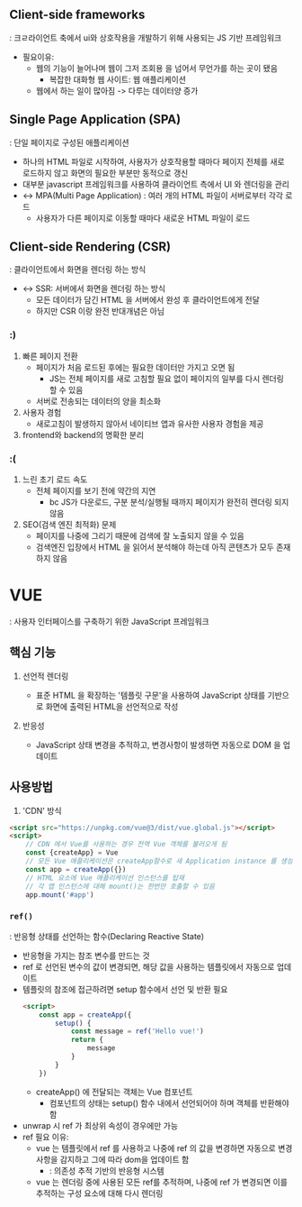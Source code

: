 ## Client-side frameworks
: 크ㄹ라이언트 축에서 ui와 상호작용을 개발하기 위해 사용되는 JS 기반 프레임워크
- 필요이유:
    - 웹의 기능이 늘어나며 웹이 그저 조회용 을 넘어서 무언가를 하는 곳이 됐음
        - 복잡한 대화형 웹 사이트: 웹 애플리케이션
    - 웹에서 하는 일이 많아짐 -> 다루는 데이터양 증가
    
## Single Page Application (SPA)
: 단일 페이지로 구성된 애플리케이션

- 하나의 HTML 파일로 시작하여, 사용자가 상호작용할 때마다 페이지 전체를 새로 로드하지 않고 화면의 필요한 부분만 동적으로 갱신
- 대부분 javascript 프레임워크를 사용하여 클라이언트 측에서 UI 와 렌더링을 관리
- <-> MPA(Multi Page Application) : 여러 개의 HTML 파일이 서버로부터 각각 로드
    - 사용자가 다른 페이지로 이동할 때마다 새로운 HTML 파일이 로드

## Client-side Rendering (CSR)
: 클라이언트에서 화면을 렌더링 하는 방식
- <-> SSR: 서버에서 화면을 렌더링 하는 방식 
    - 모든 데이터가 담긴 HTML 을 서버에서 완성 후 클라이언트에게 전달
    - 하지만 CSR 이랑 완전 반대개념은 아님

### :)
1. 빠른 페이지 전환
    - 페이지가 처음 로드된 후에는 필요한 데이터만 가지고 오면 됨
        - JS는 전체 페이지를 새로 고침할 필요 없이 페이지의 일부를 다시 렌더링 할 수 있음
    - 서버로 전송되는 데이터의 양을 최소화
2. 사용자 경험
    - 새로고침이 발생하지 않아서 네이티브 앱과 유사한 사용자 경험을 제공
3. frontend와 backend의 명확한 분리

### :(
1. 느린 초기 로드 속도
    - 전체 페이지를 보기 전에 약간의 지연
        - bc JS가 다운로드, 구분 분석/실행될 때까지 페이지가 완전히 렌더링 되지 않음
2. SEO(검색 엔진 최적화) 문제
    - 페이지를 나중에 그리기 때문에 검색에 잘 노출되지 않을 수 있음
    - 검색엔진 입장에서 HTML 을 읽어서 분석해야 하는데 아직 콘텐츠가 모두 존재하지 않음


# VUE
: 사용자 인터페이스를 구축하기 위한 JavaScript 프레임워크
## 핵심 기능
1. 선언적 렌더링
    - 표준 HTML 을 확장하는 '템플릿 구문'을 사용하여 JavaScript 상태를 기반으로 화면에 출력된 HTML을 선언적으로 작성

2. 반응성
    - JavaScript 상태 변경을 추적하고, 변경사항이 발생하면 자동으로 DOM 을 업데이트

## 사용방법
1. 'CDN' 방식
```html
<script src="https://unpkg.com/vue@3/dist/vue.global.js"></script>
<script>
    // CDN 에서 Vue를 사용하는 경우 전역 Vue 객체를 불러오게 됨
    const {createApp} = Vue
    // 모든 Vue 애플리케이션은 createApp함수로 새 Application instance 를 생성하는 것으로 시작
    const app = createApp({})
    // HTML 요소에 Vue 애플리케이션 인스턴스를 탑재
    // 각 앱 인스턴스에 대해 mount()는 한번만 호출할 수 있음
    app.mount('#app')
```
### `ref()`
: 반응형 상태를 선언하는 함수(Declaring Reactive State)
- 반응형을 가지는 참조 변수를 만드는 것 
- ref 로 선언된 변수의 값이 변경되면, 해당 값을 사용하는 템플릿에서 자동으로 업데이트 
- 템플릿의 참조에 접근하려면 setup 함수에서 선언 및 반환 필요
    ```html
    <script> 
        const app = createApp({
            setup() {
                const message = ref('Hello vue!')
                return {
                    message
                }
            }
        })
    ```
    - createApp() 에 전달되는 객체는 Vue 컴포넌트 
        - 컴포넌트의 상태는 setup() 함수 내에서 선언되어야 하며 객체를 반환해야 함
- unwrap 시 ref 가 최상위 속성이 경우에만 가능
- ref 필요 이유: 
    - vue 는 템플릿에서 ref 를 사용하고 나중에 ref 의 값을 변경하면 자동으로 변경 사항을 감지하고 그에 따라 dom을 업데이트 함
        - : 의존성 추적 기반의 반응형 시스템 
    - vue 는 렌더링 중에 사용된 모든 ref를 추적하며, 나중에 ref 가 변경되면 이를 추적하는 구성 요소에 대해 다시 렌더링
    